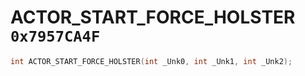 # ACTOR_START_FORCE_HOLSTER `0x7957CA4F`

```cpp
int ACTOR_START_FORCE_HOLSTER(int _Unk0, int _Unk1, int _Unk2);
```